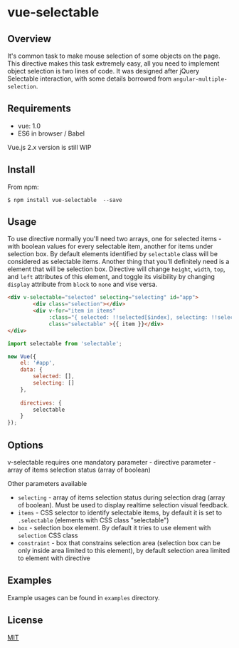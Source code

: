 # vue-selectable

## Overview

It's common task to make mouse selection of some objects on the page. This directive makes this task
extremely easy, all you need to implement object selection is two lines of code.
It was designed after jQuery Selectable interaction, with some details borrowed from `angular-multiple-selection`.

## Requirements

* vue: 1.0
* ES6 in browser / Babel

Vue.js 2.x version is still WIP

## Install

From npm:
```
$ npm install vue-selectable  --save
```

## Usage

To use directive normally you'll need two arrays, one for selected items - with boolean values for 
every selectable item, another for items under selection box. By default elements identified by
`selectable` class will be considered as selectable items.
Another thing that you'll definitely need is a element that will be selection box. Directive
will change `height`, `width`, `top`, and `left` attributes of this element, and toggle its
visibility by changing `display` attribute from `block` to `none` and vise versa.

```html
<div v-selectable="selected" selecting="selecting" id="app">
        <div class="selection"></div>
        <div v-for="item in items"
             :class="{ selected: !!selected[$index], selecting: !!selecting[$index] }"
         	 class="selectable" >{{ item }}</div>
</div>
```

```js
import selectable from 'selectable';

new Vue({
	el: '#app',
    data: {
        selected: [],
        selecting: []
    },
    
    directives: {
        selectable
    }
});
```

## Options

v-selectable requires one mandatory parameter - directive parameter - array of items selection 
status (array of boolean)

Other parameters available
* `selecting` - array of items selection status during selection drag (array of boolean). Must
  be used to display realtime selection visual feedback.
* `items` - CSS selector to identify selectable items, by default it is set to `.selectable`
  (elements with CSS class "selectable")
* `box` - selection box element. By default it tries to use element with `selection` CSS class
* `constraint` - box that constrains selection area (selection box can be only inside area
  limited to this element), by default selection area limited to element with directive

## Examples

Example usages can be found in `examples` directory.

## License

[MIT](http://opensource.org/licenses/MIT)